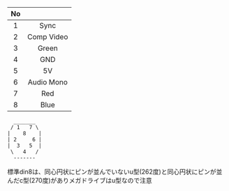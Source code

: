 |No||
|:-:|:-:|
|1|Sync|
|2|Comp Video|
|3|Green|
|4|GND|
|5|5V|
|6|Audio Mono|
|7|Red|
|8|Blue|

```
  _______
 / 1   7 \
|    8    |
| 2     6 |
|  3   5  |
 \   4   /
  -------
```

標準din8は、同心円状にピンが並んでいないu型(262度)と同心円状にピンが並んだc型(270度)がありメガドライブはu型なので注意
